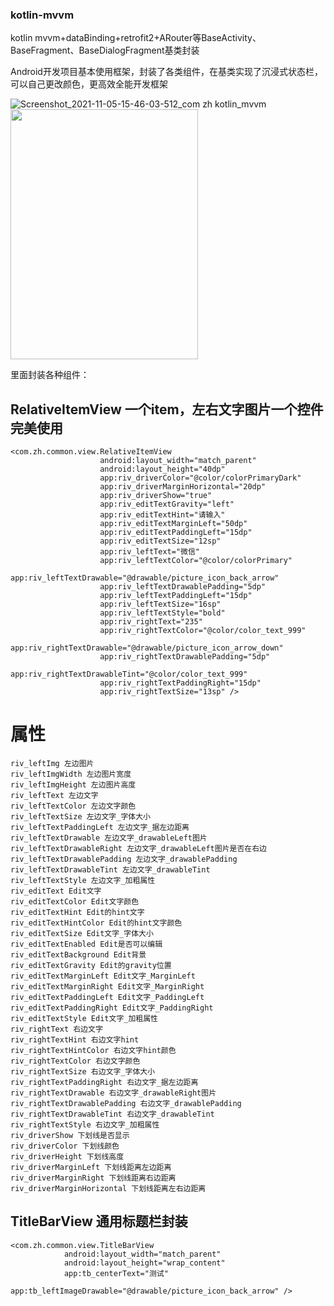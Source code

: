 ### kotlin-mvvm
kotlin mvvm+dataBinding+retrofit2+ARouter等BaseActivity、BaseFragment、BaseDialogFragment基类封装

Android开发项目基本使用框架，封装了各类组件，在基类实现了沉浸式状态栏，可以自己更改颜色，更高效全能开发框架

![Screenshot_2021-11-05-15-46-03-512_com zh kotlin_mvvm](https://user-images.githubusercontent.com/32659960/140476015-c2c98786-2e17-4871-af63-b67450d34b11.jpg")
<img src="https://user-images.githubusercontent.com/32659960/140476015-c2c98786-2e17-4871-af63-b67450d34b11.jpg" width="300" height="400"/>


里面封装各种组件：
## RelativeItemView 一个item，左右文字图片一个控件完美使用
```
<com.zh.common.view.RelativeItemView
                    android:layout_width="match_parent"
                    android:layout_height="40dp"
                    app:riv_driverColor="@color/colorPrimaryDark"
                    app:riv_driverMarginHorizontal="20dp"
                    app:riv_driverShow="true"
                    app:riv_editTextGravity="left"
                    app:riv_editTextHint="请输入"
                    app:riv_editTextMarginLeft="50dp"
                    app:riv_editTextPaddingLeft="15dp"
                    app:riv_editTextSize="12sp"
                    app:riv_leftText="微信"
                    app:riv_leftTextColor="@color/colorPrimary"
                    app:riv_leftTextDrawable="@drawable/picture_icon_back_arrow"
                    app:riv_leftTextDrawablePadding="5dp"
                    app:riv_leftTextPaddingLeft="15dp"
                    app:riv_leftTextSize="16sp"
                    app:riv_leftTextStyle="bold"
                    app:riv_rightText="235"
                    app:riv_rightTextColor="@color/color_text_999"
                    app:riv_rightTextDrawable="@drawable/picture_icon_arrow_down"
                    app:riv_rightTextDrawablePadding="5dp"
                    app:riv_rightTextDrawableTint="@color/color_text_999"
                    app:riv_rightTextPaddingRight="15dp"
                    app:riv_rightTextSize="13sp" />
```
# 属性
```
riv_leftImg 左边图片
riv_leftImgWidth 左边图片宽度 
riv_leftImgHeight 左边图片高度 
riv_leftText 左边文字 
riv_leftTextColor 左边文字颜色
riv_leftTextSize 左边文字_字体大小 
riv_leftTextPaddingLeft 左边文字_据左边距离
riv_leftTextDrawable 左边文字_drawableLeft图片 
riv_leftTextDrawableRight 左边文字_drawableLeft图片是否在右边 
riv_leftTextDrawablePadding 左边文字_drawablePadding
riv_leftTextDrawableTint 左边文字_drawableTint
riv_leftTextStyle 左边文字_加粗属性 
riv_editText Edit文字 
riv_editTextColor Edit文字颜色 
riv_editTextHint Edit的hint文字 
riv_editTextHintColor Edit的hint文字颜色
riv_editTextSize Edit文字_字体大小 
riv_editTextEnabled Edit是否可以编辑 
riv_editTextBackground Edit背景 
riv_editTextGravity Edit的gravity位置 
riv_editTextMarginLeft Edit文字_MarginLeft
riv_editTextMarginRight Edit文字_MarginRight 
riv_editTextPaddingLeft Edit文字_PaddingLeft 
riv_editTextPaddingRight Edit文字_PaddingRight 
riv_editTextStyle Edit文字_加粗属性
riv_rightText 右边文字
riv_rightTextHint 右边文字hint
riv_rightTextHintColor 右边文字hint颜色
riv_rightTextColor 右边文字颜色
riv_rightTextSize 右边文字_字体大小
riv_rightTextPaddingRight 右边文字_据左边距离 
riv_rightTextDrawable 右边文字_drawableRight图片 
riv_rightTextDrawablePadding 右边文字_drawablePadding
riv_rightTextDrawableTint 右边文字_drawableTint 
riv_rightTextStyle 右边文字_加粗属性 
riv_driverShow 下划线是否显示
riv_driverColor 下划线颜色 
riv_driverHeight 下划线高度
riv_driverMarginLeft 下划线距离左边距离 
riv_driverMarginRight 下划线距离右边距离
riv_driverMarginHorizontal 下划线距离左右边距离 
```
## TitleBarView 通用标题栏封装
```
<com.zh.common.view.TitleBarView
            android:layout_width="match_parent"
            android:layout_height="wrap_content"
            app:tb_centerText="测试"
            app:tb_leftImageDrawable="@drawable/picture_icon_back_arrow" />
```
